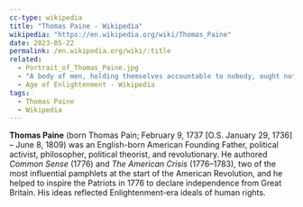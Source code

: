 ```yaml
---
cc-type: wikipedia
title: "Thomas Paine - Wikipedia"
wikipedia: "https://en.wikipedia.org/wiki/Thomas_Paine"
date: 2023-05-22
permalink: /en.wikipedia.org/wiki/:title
related:
  - Portrait_of_Thomas_Paine.jpg
  - "A body of men, holding themselves accountable to nobody, ought not to be trusted by any body"
  - Age of Enlightenment - Wikipedia
tags:
  - Thomas Paine
  - Wikipedia
---
```

**Thomas Paine** (born Thomas Pain; February 9, 1737 [O.S. January 29, 1736] – June 8, 1809) was an English-born American Founding Father, political activist, philosopher, political theorist, and revolutionary. He authored *Common Sense* (1776) and *The American Crisis* (1776–1783), two of the most influential pamphlets at the start of the American Revolution, and he helped to inspire the Patriots in 1776 to declare independence from Great Britain. His ideas reflected Enlightenment-era ideals of human rights.
